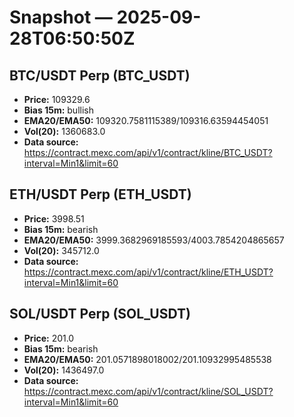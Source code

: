 # Snapshot — 2025-09-28T06:50:50Z

## BTC/USDT Perp (BTC_USDT)
- **Price:** 109329.6
- **Bias 15m:** bullish
- **EMA20/EMA50:** 109320.7581115389/109316.63594454051
- **Vol(20):** 1360683.0
- **Data source:** https://contract.mexc.com/api/v1/contract/kline/BTC_USDT?interval=Min1&limit=60

## ETH/USDT Perp (ETH_USDT)
- **Price:** 3998.51
- **Bias 15m:** bearish
- **EMA20/EMA50:** 3999.3682969185593/4003.7854204865657
- **Vol(20):** 345712.0
- **Data source:** https://contract.mexc.com/api/v1/contract/kline/ETH_USDT?interval=Min1&limit=60

## SOL/USDT Perp (SOL_USDT)
- **Price:** 201.0
- **Bias 15m:** bearish
- **EMA20/EMA50:** 201.0571898018002/201.10932995485538
- **Vol(20):** 1436497.0
- **Data source:** https://contract.mexc.com/api/v1/contract/kline/SOL_USDT?interval=Min1&limit=60
